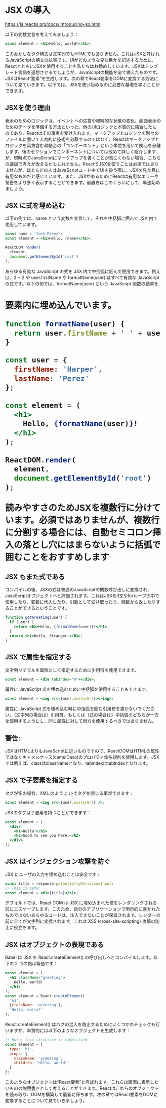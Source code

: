 # JSX の導入

https://ja.reactjs.org/docs/introducing-jsx.html

以下の変数宣言を考えてみましょう：

```jsx
const element = <h1>Hello, world!</h1>;
```

このおかしなタグ構文は文字列でもHTMLでもありません。これはJSXと呼ばれるJavaScriptの構文の拡張です。UIがどのような見た目かを記述するために、ReactとともにJSXを使用することを私たちはお勧めしています。JSXはテンプレート言語を連想させるでしょうが、JavaScriptの機能を全て備えたものです。JSXはReact“要素”を生成します。次の章でReact要素をDOMに変換する方法について見ていきます。以下では、JSXを使い始めるのに必要な基礎を学ぶことができます。

## JSXを使う理由

表示のためのロジックは、イベントへの応答や経時的な状態の変化、画面表示のためのデータを準備する方法といった、他のUIロジックと本質的に結合したものであり、Reactはその事実を受け入れます。マークアップとロジックを別々のファイルに書いて人為的に技術を分離するのではなく、Reactはマークアップとロジックを両方含む疎結合の「コンポーネント」という単位を用いて関心を分離します。後のセクションでコンポーネントについては改めて詳しく紹介しますが、現時点でJavaScriptにマークアップを書くことが気にくわない場合、こちらの議論で考えが改まるかもしれません。ReactでJSXを使うことは必須ではありませんが、ほとんどの人はJavaScriptコード中でUIを扱う際に、JSXを見た目に有用なものだと感じています。また、JSXがあるためにReactは有用なエラーや警告をより多く表示することができます。前置きはこのくらいにして、早速始めましょう。

## JSX に式を埋め込む

以下の例では、name という変数を宣言して、それを中括弧に囲んで JSX 内で使用しています。

```jsx
const name = 'Josh Perez';
const element = <h1>Hello, {name}</h1>;

ReactDOM.render(
  element,
  document.getElementById('root')
);
```

あらゆる有効な JavaScript の式を JSX 内で中括弧に囲んで使用できます。例えば、2 + 2 や user.firstName や formatName(user) はすべて有効な JavaScript の式です。以下の例では、formatName(user) という JavaScript 関数の結果を <h1> 要素内に埋め込んでいます。

```jsx
function formatName(user) {
  return user.firstName + ' ' + user.lastName;
}

const user = {
  firstName: 'Harper',
  lastName: 'Perez'
};

const element = (
  <h1>
    Hello, {formatName(user)}!
  </h1>
);

ReactDOM.render(
  element,
  document.getElementById('root')
);
```

読みやすさのためJSXを複数行に分けています。必須ではありませんが、複数行に分割する場合には、自動セミコロン挿入の落とし穴にはまらないように括弧で囲むことをおすすめします

## JSX もまた式である

コンパイルの後、JSXの式は普通のJavaScriptの関数呼び出しに変換され、JavaScriptオブジェクトへと評価されます。これはJSXをif文やforループの中で使用したり、変数に代入したり、引数として受け取ったり、関数から返したりすることができるということです。

```jsx
function getGreeting(user) {
  if (user) {
    return <h1>Hello, {formatName(user)}!</h1>;
  }
  return <h1>Hello, Stranger.</h1>;
}
```

## JSX で属性を指定する

文字列リテラルを属性として指定するために引用符を使用できます。

```jsx
const element = <div tabIndex="0"></div>;
```

属性に JavaScript 式を埋め込むために中括弧を使用することもできます。

```jsx
const element = <img src={user.avatarUrl}></img>;
```

属性に JavaScript 式を埋め込む時に中括弧を囲む引用符を書かないでください。（文字列の場合は）引用符、もしくは（式の場合は）中括弧のどちらか一方を使用するようにし、同じ属性に対して両方を使用するべきではありません。

## 警告:

JSXはHTMLよりもJavaScriptに近いものですので、ReactDOMはHTMLの属性ではなくキャメルケース(camelCase)のプロパティ命名規則を使用します。JSXでは例えば、classはclassNameとなり、tabindexはtabIndexとなります。

## JSX で子要素を指定する

タグが空の場合、XML のように />でタグを閉じる事ができます：

```jsx
const element = <img src={user.avatarUrl} />;
```

JSXのタグは子要素を持つことができます：

```jsx
const element = (
  <div>
    <h1>Hello!</h1>
    <h2>Good to see you here.</h2>
  </div>
);
```

## JSX はインジェクション攻撃を防ぐ

JSX にユーザの入力を埋め込むことは安全です：

```jsx
const title = response.potentiallyMaliciousInput;
// This is safe:
const element = <h1>{title}</h1>;
```

デフォルトでは、React DOM は JSX に埋め込まれた値をレンダリングされる前にエスケープします。このため、自分のアプリケーションで明示的に書かれたものではないあらゆるコードは、注入できないことが保証されます。レンダーの前に全てが文字列に変換されます。これは XSS (cross-site-scripting) 攻撃の防止に役立ちます。

## JSX はオブジェクトの表現である

Babel は JSX を React.createElement() の呼び出しへとコンパイルします。以下の 2 つの例は等価です：

```jsx
const element = (
  <h1 className="greeting">
    Hello, world!
  </h1>
);
const element = React.createElement(
  'h1',
  {className: 'greeting'},
  'Hello, world!'
);
```

React.createElement() はバグの混入を防止するためにいくつかのチェックも行いますが、本質的には以下のようなオブジェクトを生成します：

```jsx
// Note: this structure is simplified
const element = {
  type: 'h1',
  props: {
    className: 'greeting',
    children: 'Hello, world!'
  }
};
```

このようなオブジェクトは“React要素”と呼ばれます。これらは画面に表示したいものの説明書きとして考えることができます。Reactはこれらのオブジェクトを読み取り、DOMを構築して最新に保ちます。次の章ではReact要素をDOMに変換することについて見ていきましょう。
